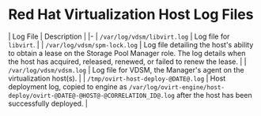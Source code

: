 # Red Hat Virtualization Host Log Files

| Log File | Description |
|-
| `/var/log/vdsm/libvirt.log` | Log file for `libvirt`. |
| `/var/log/vdsm/spm-lock.log` | Log file detailing the host's ability to obtain a lease on the Storage Pool Manager role. The log details when the host has acquired, released, renewed, or failed to renew the lease. |
| `/var/log/vdsm/vdsm.log` | Log file for VDSM, the Manager's agent on the virtualization host(s). |
| `/tmp/ovirt-host-deploy-@DATE@.log` | Host deployment log, copied to engine as `/var/log/ovirt-engine/host-deploy/ovirt-@DATE@-@HOST@-@CORRELATION_ID@.log` after the host has been successfully deployed. |
